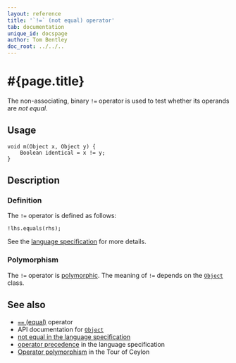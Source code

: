 ```yaml
---
layout: reference
title: '`!=` (not equal) operator'
tab: documentation
unique_id: docspage
author: Tom Bentley
doc_root: ../../..
---
```


# #{page.title}

The non-associating, binary `!=` operator is used to test whether its operands 
are *not equal*.

## Usage 

<!-- try: -->
    void m(Object x, Object y) {
        Boolean identical = x != y;
    }

## Description

### Definition

The `!=` operator is defined as follows:

<!-- check:none -->
<!-- try: -->
    !lhs.equals(rhs);

See the [language specification](#{site.urls.spec_current}#equalitycomparison) for more details.

### Polymorphism

The `!=` operator is [polymorphic](#{page.doc_root}/reference/operator/operator-polymorphism). 
The meaning of `!=` depends on the 
[`Object`](#{site.urls.apidoc_current}/Object.type.html) class.

## See also

* [`==` (equal)](../equal) operator
* API documentation for [`Object`](#{site.urls.apidoc_current}/Object.type.html)
* [not equal in the language specification](#{site.urls.spec_current}#equalitycomparison)
* [operator precedence](#{site.urls.spec_current}#operatorprecedence) in the 
  language specification
* [Operator polymorphism](#{page.doc_root}/tour/language-module/#operator_polymorphism) 
  in the Tour of Ceylon

